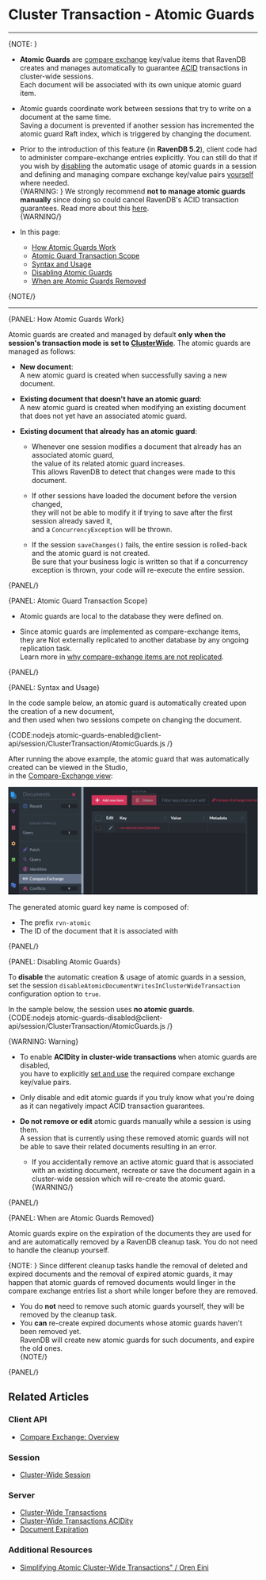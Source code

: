 ﻿# Cluster Transaction - Atomic Guards
---

{NOTE: }

* **Atomic Guards** are [compare exchange](../../../client-api/operations/compare-exchange/overview) 
  key/value items that RavenDB creates and manages automatically to guarantee 
  [ACID](../../../server/clustering/cluster-transactions#cluster-transaction-properties) 
  transactions in cluster-wide sessions.  
  Each document will be associated with its own unique atomic guard item.

* Atomic guards coordinate work between sessions that try to write on a document at the same time.  
  Saving a document is prevented if another session has incremented the atomic guard Raft index, 
  which is triggered by changing the document.

* Prior to the introduction of this feature (in **RavenDB 5.2**), client code had to 
  administer compare-exchange entries explicitly. You can still do that if you wish by 
  [disabling](../../../client-api/session/cluster-transaction/atomic-guards#disabling-atomic-guards) 
  the automatic usage of atomic guards in a session and defining and managing compare exchange 
  key/value pairs 
  [yourself](../../../client-api/operations/compare-exchange/overview#example-i---email-address-reservation) 
  where needed.  
  {WARNING: }
  We strongly recommend **not to manage atomic guards manually** since doing so could cancel RavenDB's 
  ACID transaction guarantees. Read more about this [here](../../../client-api/session/cluster-transaction/atomic-guards#disabling-atomic-guards).  
  {WARNING/}

* In this page:
  * [How Atomic Guards Work](../../../client-api/session/cluster-transaction/atomic-guards#how-atomic-guards-work)  
  * [Atomic Guard Transaction Scope](../../../client-api/session/cluster-transaction/atomic-guards#atomic-guard-transaction-scope)  
  * [Syntax and Usage](../../../client-api/session/cluster-transaction/atomic-guards#syntax-and-usage)  
  * [Disabling Atomic Guards](../../../client-api/session/cluster-transaction/atomic-guards#disabling-atomic-guards)  
  * [When are Atomic Guards Removed](../../../client-api/session/cluster-transaction/atomic-guards#when-are-atomic-guards-removed)  

{NOTE/}

---

{PANEL: How Atomic Guards Work}

Atomic guards are created and managed by default __only when the session's transaction mode is set to [ClusterWide](../../../client-api/session/cluster-transaction/overview#open-a-cluster-transaction)__.
The atomic guards are managed as follows:
 
* __New document__:  
  A new atomic guard is created when successfully saving a new document.  
  
* __Existing document that doesn't have an atomic guard__:  
  A new atomic guard is created when modifying an existing document that does not yet have an associated atomic guard.

* __Existing document that already has an atomic guard__:  

    * Whenever one session modifies a document that already has an associated atomic guard,  
      the value of its related atomic guard increases.  
      This allows RavenDB to detect that changes were made to this document.
  
    * If other sessions have loaded the document before the version changed,  
      they will not be able to modify it if trying to save after the first session already saved it,  
      and a `ConcurrencyException` will be thrown.

    * If the session `saveChanges()` fails, the entire session is rolled-back and the atomic guard is not created.  
      Be sure that your business logic is written so that if a concurrency exception is thrown, your code will re-execute the entire session.

{PANEL/}

{PANEL: Atomic Guard Transaction Scope}

* Atomic guards are local to the database they were defined on.  

* Since atomic guards are implemented as compare-exchange items,  
  they are Not externally replicated to another database by any ongoing replication task.  
  Learn more in [why compare-exhange items are not replicated](../../../client-api/operations/compare-exchange/overview#why-compare-exchange-items-are-not-replicated-to-external-databases).

{PANEL/}

{PANEL: Syntax and Usage}

In the code sample below, an atomic guard is automatically created upon the creation of a new document,  
and then used when two sessions compete on changing the document.

{CODE:nodejs atomic-guards-enabled@client-api/session/ClusterTransaction/AtomicGuards.js /}

After running the above example, the atomic guard that was automatically created can be viewed in the Studio,  
in the [Compare-Exchange view](../../../studio/database/documents/compare-exchange-view#the-compare-exchange-view):

![Atomic Guard](images/atomic-guard.png "Atomic Guard")

The generated atomic guard key name is composed of:

* The prefix `rvn-atomic`
* The ID of the document that it is associated with

{PANEL/}

{PANEL: Disabling Atomic Guards}

To **disable** the automatic creation & usage of atomic guards in a session, set the session 
`disableAtomicDocumentWritesInClusterWideTransaction` configuration option to `true`.  

In the sample below, the session uses **no atomic guards**.  
{CODE:nodejs atomic-guards-disabled@client-api/session/ClusterTransaction/AtomicGuards.js /}

{WARNING: Warning}

* To enable **ACIDity in cluster-wide transactions** when atomic guards are disabled,  
  you have to explicitly [set and use](../../../client-api/operations/compare-exchange/overview) 
  the required compare exchange key/value pairs.  

* Only disable and edit atomic guards if you truly know what you're doing as it can negatively 
  impact ACID transaction guarantees.  

* **Do not remove or edit** atomic guards manually while a session is using them.  
  A session that is currently using these removed atomic guards will not be able to save 
  their related documents resulting in an error.  
  * If you accidentally remove an active atomic guard that is associated with an existing document, 
    recreate or save the document again in a cluster-wide session which will re-create the atomic guard.  
{WARNING/}

{PANEL/}

{PANEL: When are Atomic Guards Removed}

Atomic guards expire on the expiration of the documents they are used for and are automatically 
removed by a RavenDB cleanup task. You do not need to handle the cleanup yourself.  

{NOTE: }
Since different cleanup tasks handle the removal of deleted and expired documents 
and the removal of expired atomic guards, it may happen that atomic guards of removed 
documents would linger in the compare exchange entries list a short while longer before 
they are removed.  

* You do **not** need to remove such atomic guards yourself, they will be removed by 
  the cleanup task.  
* You **can** re-create expired documents whose atomic guards haven't been removed yet.  
  RavenDB will create new atomic guards for such documents, and expire the old ones.  
{NOTE/}

{PANEL/}

## Related Articles

### Client API
- [Compare Exchange: Overview](../../../client-api/operations/compare-exchange/overview)

### Session
- [Cluster-Wide Session](../../../client-api/session/cluster-transaction/overview)

### Server
- [Cluster-Wide Transactions](../../../server/clustering/cluster-transactions)
- [Cluster-Wide Transactions ACIDity](../../../server/clustering/cluster-transactions#cluster-transaction-properties)
- [Document Expiration](../../../server/extensions/expiration)

### Additional Resources
- [Simplifying Atomic Cluster-Wide Transactions" / Oren Eini](https://ayende.com/blog/194405-A/ravendb-5-2-simplifying-atomic-cluster-wide-transactions)
